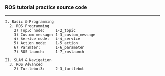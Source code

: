 ### ROS tutorial practice source code

---
    I. Basic & Programming
      2. ROS Programming
        2) Topic node:     1-2_topic
        3) Custom message: 1-3_custom_message
        4) Service node:   1-4_service
        5) Action node:    1-5_action
        6) Paramter:       1-6_parameter
        7) ROS launch:     1-7_roslaunch

    II. SLAM & Navigation
      3. ROS Advanced
        2) Turtlebot3:     2-3_turtlebot
